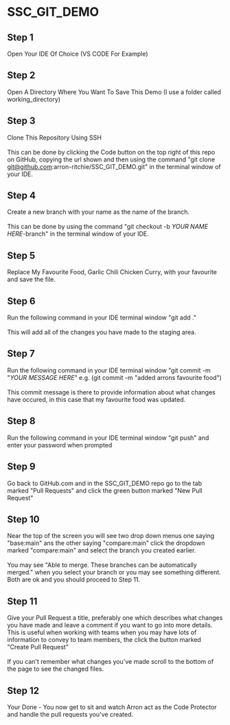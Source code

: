 # SSC_GIT_DEMO

## Step 1
Open Your IDE Of Choice (VS CODE For Example)

## Step 2
Open A Directory Where You Want To Save This Demo (I use a folder called working_directory)

## Step 3
Clone This Repository Using SSH
<br><br>
This can be done by clicking the Code button on the top right of this repo on GitHub, copying the url shown and then using the command "git clone git@github.com:arron-ritchie/SSC_GIT_DEMO.git" in the terminal window of your IDE.

## Step 4
Create a new branch with your name as the name of the branch. 
<br><br>
This can be done by using the command "git checkout -b *YOUR NAME HERE*-branch" in the terminal window of your IDE. 

## Step 5
Replace My Favourite Food, Garlic Chili Chicken Curry, with your favourite and save the file. 

## Step 6
Run the following command in your IDE terminal window "git add ."
<br><br>
This will add all of the changes you have made to the staging area.

## Step 7
Run the following command in your IDE terminal window "git commit -m "*YOUR MESSAGE HERE*" e.g. (git commit -m "added arrons favourite food")
<br><br>
This commit message is there to provide information about what changes have occured, in this case that my favourite food was updated. 

## Step 8
Run the following command in your IDE terminal window "git push" and enter your password when prompted

## Step 9
Go back to GitHub.com and in the SSC_GIT_DEMO repo go to the tab marked "Pull Requests" and click the green button marked "New Pull Request" 

## Step 10
Near the top of the screen you will see two drop down menus one saying "base:main" ans the other saying "compare:main" click the dropdown marked "compare:main" and select the branch you created earlier. 
<br><br>
You may see "Able to merge. These branches can be automatically merged." when you select your branch or you may see something different. Both are ok and you should proceed to Step 11. 

## Step 11
Give your Pull Request a title, preferably one which describes what changes you have made and leave a comment if you want to go into more details. This is useful when working with teams when you may have lots of information to convey to team members, the click the button marked "Create Pull Request"
<br><br>
If you can't remember what changes you've made scroll to the bottom of the page to see the changed files. 

## Step 12
Your Done - You now get to sit and watch Arron act as the Code Protector and handle the pull requests you've created. 
